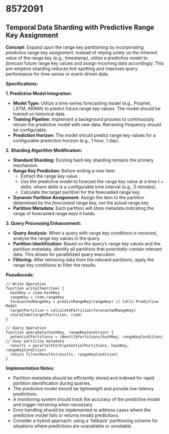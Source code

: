 # 8572091

## Temporal Data Sharding with Predictive Range Key Assignment

**Concept:** Expand upon the range key partitioning by incorporating *predictive* range key assignment. Instead of relying solely on the inherent value of the range key (e.g., timestamp), utilize a predictive model to *forecast* future range key values and assign incoming data accordingly. This pre-emptive sharding reduces hot-spotting and improves query performance for time-series or event-driven data.

**Specifications:**

**1. Predictive Model Integration:**

*   **Model Type:** Utilize a time-series forecasting model (e.g., Prophet, LSTM, ARIMA) to predict future range key values. The model should be trained on historical data.
*   **Training Pipeline:** Implement a background process to continuously retrain the predictive model with new data.  Retraining frequency should be configurable.
*   **Prediction Horizon:** The model should predict range key values for a configurable prediction horizon (e.g., 1 hour, 1 day).

**2. Sharding Algorithm Modification:**

*   **Standard Sharding:** Existing hash key sharding remains the primary mechanism.
*   **Range Key Prediction:** Before writing a new item:
    *   Extract the range key value.
    *   Use the predictive model to forecast the range key value at a time *t + delta*, where *delta* is a configurable time interval (e.g., 5 minutes).
    *   Calculate the target partition for the forecasted range key.
*   **Dynamic Partition Assignment:** Assign the item to the partition determined by the *forecasted* range key, not the actual range key.
*   **Partition Metadata:** Each partition will store metadata indicating the range of forecasted range keys it holds.

**3. Query Processing Enhancement:**

*   **Query Analysis:**  When a query with range key conditions is received, analyze the range key values in the query.
*   **Partition Identification:** Based on the query’s range key values and the partition metadata, identify all partitions that *potentially* contain relevant data. This allows for parallelized query execution.
*   **Filtering:**  After retrieving data from the relevant partitions, apply the range key conditions to filter the results.

**Pseudocode:**

```
// Write Operation
function writeItem(item) {
  hashKey = item.hashKey
  rangeKey = item.rangeKey
  forecastedRangeKey = predictRangeKey(rangeKey) // Calls Predictive Model
  targetPartition = calculatePartition(forecastedRangeKey)
  storeItem(targetPartition, item)
}

// Query Operation
function queryData(hashKey, rangeKeyCondition) {
  potentialPartitions = identifyPartitions(hashKey, rangeKeyCondition) // Uses partition metadata
  results = parallelFetch(potentialPartitions, hashKey, rangeKeyCondition)
  return filterResults(results, rangeKeyCondition)
}
```

**Implementation Notes:**

*   Partition metadata should be efficiently stored and indexed for rapid partition identification during queries.
*   The predictive model should be lightweight and provide low-latency predictions.
*   A monitoring system should track the accuracy of the predictive model and trigger retraining when necessary.
*   Error handling should be implemented to address cases where the predictive model fails or returns invalid predictions.
*   Consider a hybrid approach: using a 'fallback' partitioning scheme for situations where predictions are unavailable or unreliable.